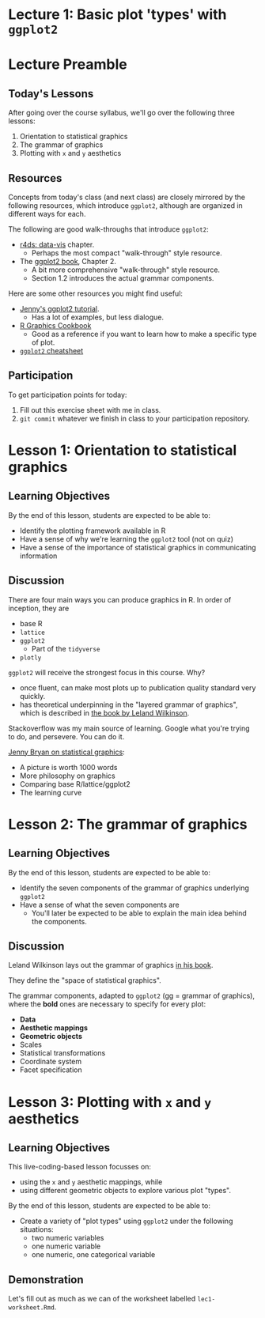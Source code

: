 Lecture 1: Basic plot 'types' with `ggplot2`
================

Lecture Preamble
================

Today's Lessons
---------------

After going over the course syllabus, we'll go over the following three lessons:

1.  Orientation to statistical graphics
2.  The grammar of graphics
3.  Plotting with `x` and `y` aesthetics

Resources
---------

Concepts from today's class (and next class) are closely mirrored by the following resources, which introduce `ggplot2`, although are organized in different ways for each.

The following are good walk-throughs that introduce `ggplot2`:

-   [r4ds: data-vis](http://r4ds.had.co.nz/data-visualisation.html) chapter.
    -   Perhaps the most compact "walk-through" style resource.
-   The [ggplot2 book](http://webcat2.library.ubc.ca/vwebv/holdingsInfo?bibId=8489511), Chapter 2.
    -   A bit more comprehensive "walk-through" style resource.
    -   Section 1.2 introduces the actual grammar components.

Here are some other resources you might find useful:

-   [Jenny's ggplot2 tutorial](https://github.com/jennybc/ggplot2-tutorial).
    -   Has a lot of examples, but less dialogue.
-   [R Graphics Cookbook](http://www.cookbook-r.com/Graphs/)
    -   Good as a reference if you want to learn how to make a specific type of plot.
-   [`ggplot2` cheatsheet](https://github.com/rstudio/cheatsheets/blob/master/data-visualization-2.1.pdf)

Participation
-------------

To get participation points for today:

1.  Fill out this exercise sheet with me in class.
2.  `git commit` whatever we finish in class to your participation repository.

Lesson 1: Orientation to statistical graphics
=============================================

Learning Objectives
-------------------

By the end of this lesson, students are expected to be able to:

-   Identify the plotting framework available in R
-   Have a sense of why we're learning the `ggplot2` tool (not on quiz)
-   Have a sense of the importance of statistical graphics in communicating information

Discussion
----------

There are four main ways you can produce graphics in R. In order of inception, they are

-   base R
-   `lattice`
-   `ggplot2`
    -   Part of the `tidyverse`
-   `plotly`

`ggplot2` will receive the strongest focus in this course. Why?

-   once fluent, can make most plots up to publication quality standard very quickly.
-   has theoretical underpinning in the "layered grammar of graphics", which is described in [the book by Leland Wilkinson](http://resolve.library.ubc.ca/cgi-bin/catsearch?bid=5507286).

Stackoverflow was my main source of learning. Google what you're trying to do, and persevere. You can do it.

[Jenny Bryan on statistical graphics](https://speakerdeck.com/jennybc/ggplot2-tutorial?slide=7):

-   A picture is worth 1000 words
-   More philosophy on graphics
-   Comparing base R/lattice/ggplot2
-   The learning curve

Lesson 2: The grammar of graphics
=================================

Learning Objectives
-------------------

By the end of this lesson, students are expected to be able to:

-   Identify the seven components of the grammar of graphics underlying `ggplot2`
-   Have a sense of what the seven components are
    -   You'll later be expected to be able to explain the main idea behind the components.

Discussion
----------

Leland Wilkinson lays out the grammar of graphics [in his book](http://www.springer.com/gp/book/9780387245447).

They define the "space of statistical graphics".

The grammar components, adapted to `ggplot2` (gg = grammar of graphics), where the **bold** ones are necessary to specify for every plot:

-   **Data**
-   **Aesthetic mappings**
-   **Geometric objects**
-   Scales
-   Statistical transformations
-   Coordinate system
-   Facet specification

Lesson 3: Plotting with `x` and `y` aesthetics
==============================================

Learning Objectives
-------------------

This live-coding-based lesson focusses on:

-   using the `x` and `y` aesthetic mappings, while
-   using different geometric objects to explore various plot "types".

By the end of this lesson, students are expected to be able to:

-   Create a variety of "plot types" using `ggplot2` under the following situations:
    -   two numeric variables
    -   one numeric variable
    -   one numeric, one categorical variable

Demonstration
-------------

Let's fill out as much as we can of the worksheet labelled `lec1-worksheet.Rmd`.

